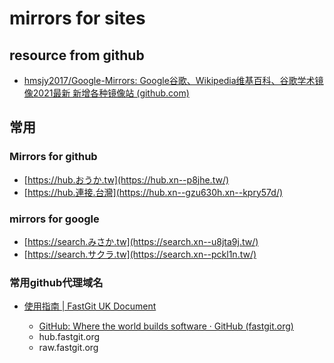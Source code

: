 # mirrors for sites

## resource from github

* [hmsjy2017/Google-Mirrors: Google谷歌、Wikipedia维基百科、谷歌学术镜像2021最新 新增各种镜像站 (github.com)](https://github.com/hmsjy2017/Google-Mirrors/)


## 常用

### Mirrors for github

* [https://hub.おうか.tw](https://hub.xn--p8jhe.tw/)
* [https://hub.連接.台灣](https://hub.xn--gzu630h.xn--kpry57d/)

### mirrors for google

* [https://search.みさか.tw](https://search.xn--u8jta9j.tw/)
* [https://search.サクラ.tw](https://search.xn--pckl1n.tw/)

### 常用github代理域名

* [使用指南 | FastGit UK Document](https://doc.fastgit.org/zh-cn/guide.html#web-%E7%9A%84%E4%BD%BF%E7%94%A8)

  - [GitHub: Where the world builds software · GitHub (fastgit.org)](https://hub.fastgit.org/)
  - hub.fastgit.org
  - raw.fastgit.org
